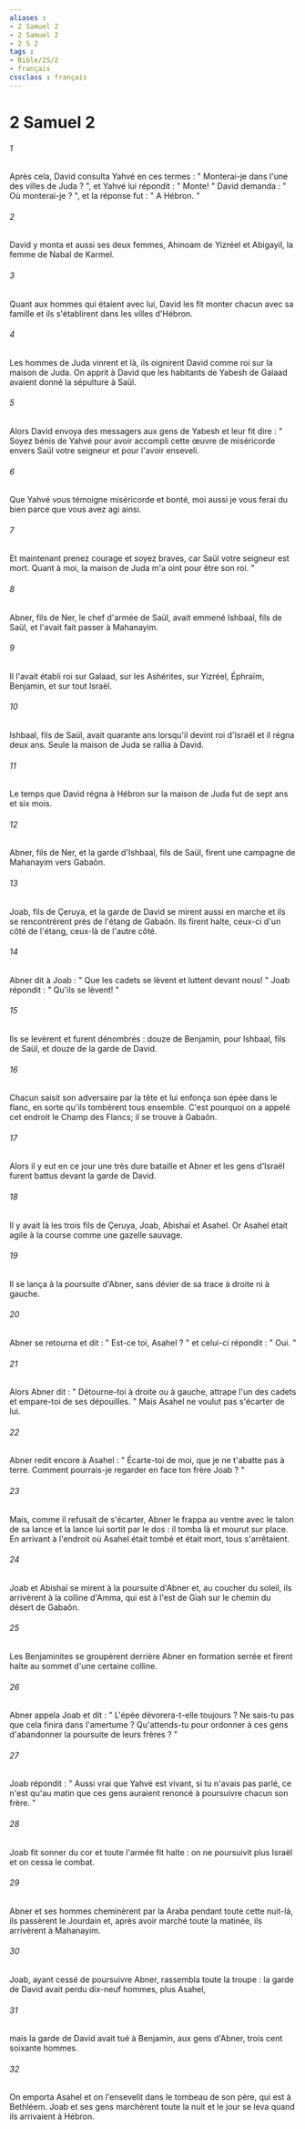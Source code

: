 ```yaml
---
aliases : 
- 2 Samuel 2
- 2 Samuel 2
- 2 S 2
tags : 
- Bible/2S/2
- français
cssclass : français
---
```


# 2 Samuel 2

###### 1
Après cela, David consulta Yahvé en ces termes : " Monterai-je dans l'une des villes de Juda ? ", et Yahvé lui répondit : " Monte! " David demanda : " Où monterai-je ? ", et la réponse fut : " A Hébron. " 
###### 2
David y monta et aussi ses deux femmes, Ahinoam de Yizréel et Abigayil, la femme de Nabal de Karmel. 
###### 3
Quant aux hommes qui étaient avec lui, David les fit monter chacun avec sa famille et ils s'établirent dans les villes d'Hébron. 
###### 4
Les hommes de Juda vinrent et là, ils oignirent David comme roi sur la maison de Juda. On apprit à David que les habitants de Yabesh de Galaad avaient donné la sépulture à Saül. 
###### 5
Alors David envoya des messagers aux gens de Yabesh et leur fit dire : " Soyez bénis de Yahvé pour avoir accompli cette œuvre de miséricorde envers Saül votre seigneur et pour l'avoir enseveli. 
###### 6
Que Yahvé vous témoigne miséricorde et bonté, moi aussi je vous ferai du bien parce que vous avez agi ainsi. 
###### 7
Et maintenant prenez courage et soyez braves, car Saül votre seigneur est mort. Quant à moi, la maison de Juda m'a oint pour être son roi. " 
###### 8
Abner, fils de Ner, le chef d'armée de Saül, avait emmené Ishbaal, fils de Saül, et l'avait fait passer à Mahanayim. 
###### 9
Il l'avait établi roi sur Galaad, sur les Ashérites, sur Yizréel, Éphraïm, Benjamin, et sur tout Israël. 
###### 10
Ishbaal, fils de Saül, avait quarante ans lorsqu'il devint roi d'Israël et il régna deux ans. Seule la maison de Juda se rallia à David. 
###### 11
Le temps que David régna à Hébron sur la maison de Juda fut de sept ans et six mois. 
###### 12
Abner, fils de Ner, et la garde d'Ishbaal, fils de Saül, firent une campagne de Mahanayim vers Gabaôn. 
###### 13
Joab, fils de Çeruya, et la garde de David se mirent aussi en marche et ils se rencontrèrent près de l'étang de Gabaôn. Ils firent halte, ceux-ci d'un côté de l'étang, ceux-là de l'autre côté. 
###### 14
Abner dit à Joab : " Que les cadets se lèvent et luttent devant nous! " Joab répondit : " Qu'ils se lèvent! " 
###### 15
Ils se levèrent et furent dénombrés : douze de Benjamin, pour Ishbaal, fils de Saül, et douze de la garde de David. 
###### 16
Chacun saisit son adversaire par la tête et lui enfonça son épée dans le flanc, en sorte qu'ils tombèrent tous ensemble. C'est pourquoi on a appelé cet endroit le Champ des Flancs; il se trouve à Gabaôn. 
###### 17
Alors il y eut en ce jour une très dure bataille et Abner et les gens d'Israël furent battus devant la garde de David. 
###### 18
Il y avait là les trois fils de Çeruya, Joab, Abishaï et Asahel. Or Asahel était agile à la course comme une gazelle sauvage. 
###### 19
Il se lança à la poursuite d'Abner, sans dévier de sa trace à droite ni à gauche. 
###### 20
Abner se retourna et dit : " Est-ce toi, Asahel ? " et celui-ci répondit : " Oui. " 
###### 21
Alors Abner dit : " Détourne-toi à droite ou à gauche, attrape l'un des cadets et empare-toi de ses dépouilles. " Mais Asahel ne voulut pas s'écarter de lui. 
###### 22
Abner redit encore à Asahel : " Écarte-toi de moi, que je ne t'abatte pas à terre. Comment pourrais-je regarder en face ton frère Joab ? " 
###### 23
Mais, comme il refusait de s'écarter, Abner le frappa au ventre avec le talon de sa lance et la lance lui sortit par le dos : il tomba là et mourut sur place. En arrivant à l'endroit où Asahel était tombé et était mort, tous s'arrêtaient. 
###### 24
Joab et Abishaï se mirent à la poursuite d'Abner et, au coucher du soleil, ils arrivèrent à la colline d'Amma, qui est à l'est de Giah sur le chemin du désert de Gabaôn. 
###### 25
Les Benjaminites se groupèrent derrière Abner en formation serrée et firent halte au sommet d'une certaine colline. 
###### 26
Abner appela Joab et dit : " L'épée dévorera-t-elle toujours ? Ne sais-tu pas que cela finira dans l'amertume ? Qu'attends-tu pour ordonner à ces gens d'abandonner la poursuite de leurs frères ? " 
###### 27
Joab répondit : " Aussi vrai que Yahvé est vivant, si tu n'avais pas parlé, ce n'est qu'au matin que ces gens auraient renoncé à poursuivre chacun son frère. " 
###### 28
Joab fit sonner du cor et toute l'armée fit halte : on ne poursuivit plus Israël et on cessa le combat. 
###### 29
Abner et ses hommes cheminèrent par la Araba pendant toute cette nuit-là, ils passèrent le Jourdain et, après avoir marché toute la matinée, ils arrivèrent à Mahanayim. 
###### 30
Joab, ayant cessé de poursuivre Abner, rassembla toute la troupe : la garde de David avait perdu dix-neuf hommes, plus Asahel, 
###### 31
mais la garde de David avait tué à Benjamin, aux gens d'Abner, trois cent soixante hommes. 
###### 32
On emporta Asahel et on l'ensevelit dans le tombeau de son père, qui est à Bethléem. Joab et ses gens marchèrent toute la nuit et le jour se leva quand ils arrivaient à Hébron. 
